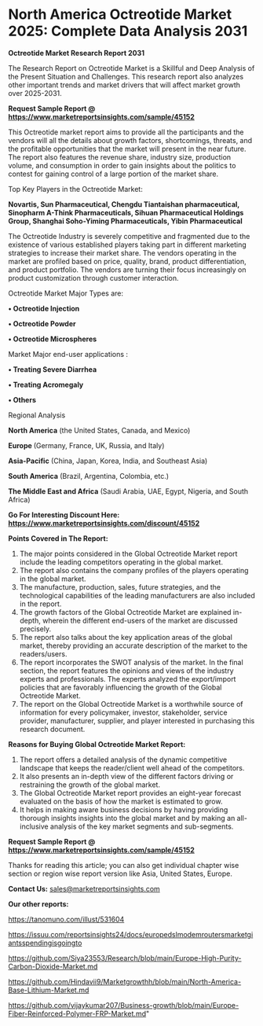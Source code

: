 # North America Octreotide Market 2025: Complete Data Analysis 2031

<strong>Octreotide Market Research Report 2031</strong>

The Research Report on Octreotide Market is a Skillful and Deep Analysis of the Present Situation and Challenges. This research report also analyzes other important trends and market drivers that will affect market growth over 2025-2031.

<strong>Request Sample Report @ <a href=https://www.marketreportsinsights.com/sample/45152>https://www.marketreportsinsights.com/sample/45152</a></strong>

This Octreotide market report aims to provide all the participants and the vendors will all the details about growth factors, shortcomings, threats, and the profitable opportunities that the market will present in the near future. The report also features the revenue share, industry size, production volume, and consumption in order to gain insights about the politics to contest for gaining control of a large portion of the market share.

Top Key Players in the Octreotide Market:

<strong>Novartis, Sun Pharmaceutical, Chengdu Tiantaishan pharmaceutical, Sinopharm A-Think Pharmaceuticals, Sihuan Pharmaceutical Holdings Group, Shanghai Soho-Yiming Pharmaceuticals, Yibin Pharmaceutical</strong>

The Octreotide Industry is severely competitive and fragmented due to the existence of various established players taking part in different marketing strategies to increase their market share. The vendors operating in the market are profiled based on price, quality, brand, product differentiation, and product portfolio. The vendors are turning their focus increasingly on product customization through customer interaction.

Octreotide Market Major Types are:

<strong>•  Octreotide Injection

•  Octreotide Powder

•  Octreotide Microspheres</strong>

Market Major end-user applications :

<strong>•  Treating Severe Diarrhea

•  Treating Acromegaly

•  Others</strong>

Regional Analysis

</u><strong><b>North America</b></strong> (the United States, Canada, and Mexico)

<strong><b>Europe </b></strong>(Germany, France, UK, Russia, and Italy)

<strong><b>Asia-Pacific</b></strong> (China, Japan, Korea, India, and Southeast Asia)

<strong><b>South America</b></strong> (Brazil, Argentina, Colombia, etc.)

<strong><b>The Middle East and Africa</b></strong> (Saudi Arabia, UAE, Egypt, Nigeria, and South Africa)

<strong>Go For Interesting Discount Here: <a href=https://www.marketreportsinsights.com/discount/45152>https://www.marketreportsinsights.com/discount/45152</a></strong>

<strong>Points Covered in The Report:</strong>
<ol>
  <li>The major points considered in the Global Octreotide Market report include the leading competitors operating in the global market.</li>
  <li>The report also contains the company profiles of the players operating in the global market.</li>
  <li>The manufacture, production, sales, future strategies, and the technological capabilities of the leading manufacturers are also included in the report.</li>
  <li>The growth factors of the Global Octreotide Market are explained in-depth, wherein the different end-users of the market are discussed precisely.</li>
  <li>The report also talks about the key application areas of the global market, thereby providing an accurate description of the market to the readers/users.</li>
  <li>The report incorporates the SWOT analysis of the market. In the final section, the report features the opinions and views of the industry experts and professionals. The experts analyzed the export/import policies that are favorably influencing the growth of the Global Octreotide Market.</li>
  <li>The report on the Global Octreotide Market is a worthwhile source of information for every policymaker, investor, stakeholder, service provider, manufacturer, supplier, and player interested in purchasing this research document.</li>
</ol>
<strong>Reasons for Buying Global Octreotide Market Report:</strong>

<ol>
  <li>The report offers a detailed analysis of the dynamic competitive landscape that keeps the reader/client well ahead of the competitors.</li>
  <li>It also presents an in-depth view of the different factors driving or restraining the growth of the global market.</li>
  <li>The Global Octreotide Market report provides an eight-year forecast evaluated on the basis of how the market is estimated to grow.</li>
  <li>It helps in making aware business decisions by having providing thorough insights insights into the global market and by making an all-inclusive analysis of the key market segments and sub-segments.</li>
</ol>
<strong>Request Sample Report @ <a href=https://www.marketreportsinsights.com/sample/45152>https://www.marketreportsinsights.com/sample/45152</a></strong>


Thanks for reading this article; you can also get individual chapter wise section or region wise report version like Asia, United States, Europe.

<strong>Contact Us:</strong>
sales@marketreportsinsights.com

<strong>Our other reports:</strong>

<a href=https://tanomuno.com/illust/531604>https://tanomuno.com/illust/531604</a>

<a href=https://issuu.com/reportsinsights24/docs/europedslmodemroutersmarketgiantsspendingisgoingto>https://issuu.com/reportsinsights24/docs/europedslmodemroutersmarketgiantsspendingisgoingto</a>

<a href=https://github.com/Siya23553/Research/blob/main/Europe-High-Purity-Carbon-Dioxide-Market.md>https://github.com/Siya23553/Research/blob/main/Europe-High-Purity-Carbon-Dioxide-Market.md</a>

<a href=https://github.com/Hindavii9/Marketgrowthh/blob/main/North-America-Base-Lithium-Market.md>https://github.com/Hindavii9/Marketgrowthh/blob/main/North-America-Base-Lithium-Market.md</a>

<a href=https://github.com/vijaykumar207/Business-growth/blob/main/Europe-Fiber-Reinforced-Polymer-FRP-Market.md>https://github.com/vijaykumar207/Business-growth/blob/main/Europe-Fiber-Reinforced-Polymer-FRP-Market.md</a>"
